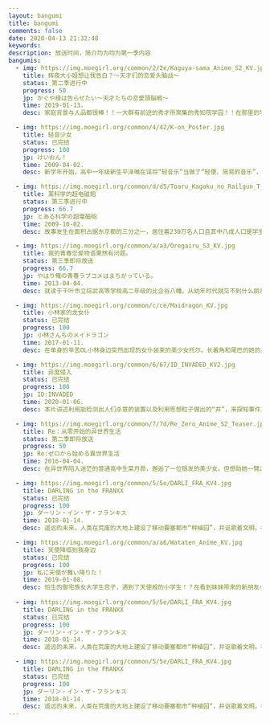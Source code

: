 ```yaml
---
layout: bangumi
title: bangumi
comments: false
date: 2020-04-13 21:32:48
keywords:
description: 放送时间，简介均为均为第一季内容
bangumis:
  - img: https://img.moegirl.org/common/2/2e/Kaguya-sama_Anime_S2_KV.jpg
    title: 辉夜大小姐想让我告白？～天才们的恋爱头脑战～
    status: 第二季进行中
    progress: 50
    jp: かぐや様は告らせたい～天才たちの恋愛頭脳戦～
    time: 2019-01-13.
    desc: 家庭背景与人品都很棒！！一大群有前途的秀才所聚集的秀知院学园！！在那里的学生会相遇的副会长·四宫辉夜与会长·白银御行原本应该是彼此受到了对方吸引…但想不到都过半年了却仍然什么事情也没发生！！最麻烦的是这两个自尊心超强、无法坦率的家伙，居然开始想着要“设法让对方向自己告白”！？直到恋情有下落之前会很欢乐的故事！！新感觉“斗智”爱情喜剧、就此开战！！

  - img: https://img.moegirl.org/common/4/42/K-on_Poster.jpg
    title: 轻音少女
    status: 已完结
    progress: 100
    jp: けいおん！
    time: 2009-04-02.
    desc: 新学年开始，高中一年级新生平泽唯在误将“轻音乐”当做了“轻便、简易的音乐”，而由于自己小时候玩响板得到老师表扬，于是萌发申请入部的想法。另一方面，樱丘高中“轻音部”因原来的部员全部毕业离校，此时轻音部新成员只有秋山澪和田井中律两人，无法满足部员至少四人的最低人数要求即将废部，这下该如何是好呢？此外，温柔可爱的千金小姐琴吹䌷被律强拉进入轻音部。于是，这四名高一女生机缘巧合聚在了一起，便有了吉他手平泽唯、贝司手秋山澪、鼓手田井中律以及键盘手琴吹䌷，轻音部的故事也由此展开。

  - img: https://img.moegirl.org/common/d/d5/Toaru_Kagaku_no_Railgun_T_Anime_KV.jpg
    title: 某科学的超电磁炮
    status: 第三季进行中
    progress: 66.7
    jp: とある科学の超電磁砲
    time: 2009-10-02.
    desc: 故事发生在面积占据东京都的三分之一，居住着230万名人口且其中八成人口是学生的巨大都市“学园都市”。学园都市的所有学生均会接受超能力开发，借由药物、催眠术与通电刺激等方式取得超能力。能力者以范围和威力分为LV0至LV5。主角御坂美琴是学园都市中仅七位LV5（超能力者）的其中一人，排行第三。她是拥有操纵电击能力的“电击使”，站在电击能力的顶峰，因而被称为“超电磁炮”。本作不但通过美琴的视角来描绘学园都市的平常而不平凡的日常生活，也叙述了学园都市秘密进行非人道性质的实验，从而使大家对于本作及本篇《魔法禁书目录》的背景（世界观）的认识也慢慢变得清楚。

  - img: https://img.moegirl.org/common/a/a3/Oregairu_S3_KV.jpg
    title: 我的青春恋爱物语果然有问题。
    status: 第三季即将放送
    progress: 66.7
    jp: やはり俺の青春ラブコメはまちがっている。
    time: 2013-04-04.
    desc: 就读于千叶市立综武高等学校高二年级的比企谷八幡，从幼年时代就交不到什么朋友。正当他已经放弃了交朋友这种念头的时候，生活指导老师平冢静介绍他进入了学校第一美女——俗称校花的雪之下雪乃所在的“奉仕部”。奉仕部是一个暗中帮助学生们解决问题的部门，所以不对外招募部员，都是以介绍的方式为部门输送新鲜血液。进入了奉仕部的八幡，和与他有着完全相反个性的由比滨结衣、中二病全开的材木座义辉、网球部的可爱男孩子户冢彩加等人，展开了一段段奇妙的故事……

  - img: https://img.moegirl.org/common/c/ce/Maidragon_KV.jpg
    title: 小林家的龙女仆
    status: 已完结
    progress: 100
    jp: 小林さんちのメイドラゴン
    time: 2017-01-11.
    desc: 在单身的辛苦OL小林身边突然出现的女仆装束的美少女托尔。长着角和尾巴的她的身姿正是所谓的龙娘。在醉酒的小林邀请下说要到家里去的托尔，鬼使神差地开始以小林家女仆的身份工作……！？“女仆”+“龙”=“女仆龙”有着笨手笨脚的可爱之处！龙娘与人类之间基本上很温暖、偶尔有些黑暗的异种族间交流喜剧！！

  - img: https://img.moegirl.org/common/6/67/ID_INVADED_KV2.jpg
    title: 异度侵入
    status: 已完结
    progress: 100
    jp: ID:INVADED
    time: 2020-01-06.
    desc: 本片讲述利用能检测出人们杀意的装置以及利用思想粒子做出的“井”，来探知事件真相的科幻故事。

  - img: https://img.moegirl.org/common/7/7d/Re_Zero_Anime_S2_Teaser.jpg
    title: Re：从零开始的异世界生活
    status: 第二季即将放送
    progress: 50
    jp: Re:ゼロから始める異世界生活
    time: 2016-04-04.
    desc: 在异世界陷入迷茫的普通高中生菜月昴，邂逅了一位银发的美少女。但想助她一臂之力的昴，却一次次地遭遇敌袭，背叛、暴力，甚至是死亡……“死亡重置”——无力的少年拥有的唯一能力，能将死后时间倒转回一开始。使用了这般力量，便会失去过去的回忆，可为了守护最重要的人们，昴必须抗争到底。“即使你忘却了我，我也不会遗忘你。”

  - img: https://img.moegirl.org/common/5/5e/DARLI_FRA_KV4.jpg
    title: DARLING in the FRANXX
    status: 已完结
    progress: 100
    jp: ダーリン・イン・ザ・フランキス
    time: 2018-01-14.
    desc: 遥远的未来，人类在荒废的大地上建设了移动要塞都市“种植园”，并讴歌着文明。在那当中建造的驾驶员居住设施“米斯特汀”，通称“鸟笼”。孩子们就住在那里，他们被告知的使命，只有战斗。敌人是一切都被谜团覆盖的巨大生命体“叫龙”。为了对抗尚未见过的敌人，孩子们乘上被称为“FRANXX”的机器人。有一位曾被称作神童的少年。代号016。名字是广。但他现在却跌落谷底。是不被人需要的存在。如果没有乘上FRANXX，就如同不存在一样。在这样的广面前，某天，一位被称作02的神秘少女出现了。她的额头，长着两根艳丽的角。“——找到了哦，我的DARLING”

  - img: https://img.moegirl.org/common/a/a6/Wataten_Anime_KV.jpg
    title: 天使降临到我身边
    status: 已完结
    progress: 100
    jp: 私に天使が舞い降りた！
    time: 2019-01-08.
    desc: 怕生的御宅族女大学生宫子，遇到了天使般的小学生！？在看到妹妹带来的新朋友小花的瞬间，宫子就无法抑制住心跳！！她为了和小花成为朋友而奋斗，但……“想要和超绝可爱的她做朋友”系小品喜剧，开幕！
  
  - img: https://img.moegirl.org/common/5/5e/DARLI_FRA_KV4.jpg
    title: DARLING in the FRANXX
    status: 已完结
    progress: 100
    jp: ダーリン・イン・ザ・フランキス
    time: 2018-01-14.
    desc: 遥远的未来，人类在荒废的大地上建设了移动要塞都市“种植园”，并讴歌着文明。在那当中建造的驾驶员居住设施“米斯特汀”，通称“鸟笼”。孩子们就住在那里，他们被告知的使命，只有战斗。敌人是一切都被谜团覆盖的巨大生命体“叫龙”。为了对抗尚未见过的敌人，孩子们乘上被称为“FRANXX”的机器人。有一位曾被称作神童的少年。代号016。名字是广。但他现在却跌落谷底。是不被人需要的存在。如果没有乘上FRANXX，就如同不存在一样。在这样的广面前，某天，一位被称作02的神秘少女出现了。她的额头，长着两根艳丽的角。“——找到了哦，我的DARLING”

  - img: https://img.moegirl.org/common/5/5e/DARLI_FRA_KV4.jpg
    title: DARLING in the FRANXX
    status: 已完结
    progress: 100
    jp: ダーリン・イン・ザ・フランキス
    time: 2018-01-14.
    desc: 遥远的未来，人类在荒废的大地上建设了移动要塞都市“种植园”，并讴歌着文明。在那当中建造的驾驶员居住设施“米斯特汀”，通称“鸟笼”。孩子们就住在那里，他们被告知的使命，只有战斗。敌人是一切都被谜团覆盖的巨大生命体“叫龙”。为了对抗尚未见过的敌人，孩子们乘上被称为“FRANXX”的机器人。有一位曾被称作神童的少年。代号016。名字是广。但他现在却跌落谷底。是不被人需要的存在。如果没有乘上FRANXX，就如同不存在一样。在这样的广面前，某天，一位被称作02的神秘少女出现了。她的额头，长着两根艳丽的角。“——找到了哦，我的DARLING”
---
```

